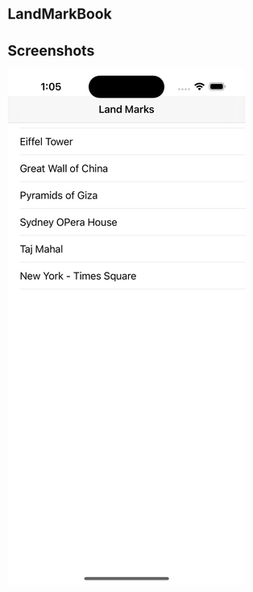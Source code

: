 # LandMarkBook
# Screenshots
![Screenshot](https://github.com/evanswanyoike/LandMarkBook/blob/main/LandMarkBook/Assets.xcassets/Simulator%20Screen%20Shot%20-%20iPhone%2014%20Pro%20-%202023-04-28%20at%2013.05.14.imageset/Simulator%20Screen%20Shot%20-%20iPhone%2014%20Pro%20-%202023-04-28%20at%2013.05.14.png)
